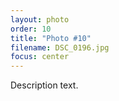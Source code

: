 ```yaml
---
layout: photo
order: 10
title: "Photo #10"
filename: DSC_0196.jpg
focus: center
---
```


Description text.